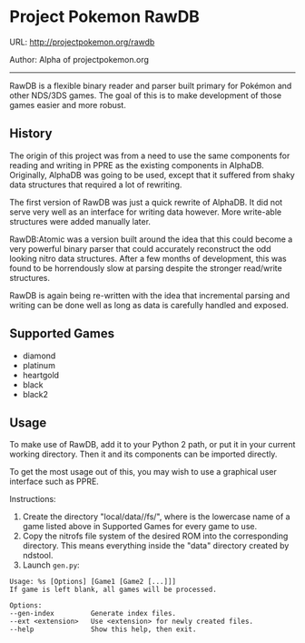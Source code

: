 
Project Pokemon RawDB
=== 

URL: http://projectpokemon.org/rawdb

Author: Alpha of projectpokemon.org

---

RawDB is a flexible binary reader and parser built primary for Pokémon and other NDS/3DS games. The goal of this is to make development of those games easier and more robust.

History
------
The origin of this project was from a need to use the same components for reading and writing in PPRE as the existing components in AlphaDB. Originally, AlphaDB was going to be used, except that it suffered from shaky data structures that required a lot of rewriting.

The first version of RawDB was just a quick rewrite of AlphaDB. It did not serve very well as an interface for writing data however. More write-able structures were added manually later.

RawDB:Atomic was a version built around the idea that this could become a very powerful binary parser that could accurately reconstruct the odd looking nitro data structures. After a few months of development, this was found to be horrendously slow at parsing despite the stronger read/write structures.

RawDB is again being re-written with the idea that incremental parsing and writing can be done well as long as data is carefully handled and exposed.

Supported Games
---

* diamond
* platinum
* heartgold
* black
* black2

Usage
---
To make use of RawDB, add it to your Python 2 path, or put it in your current working directory. Then it and its components can be imported directly.

To get the most usage out of this, you may wish to use a graphical user interface such as PPRE.

Instructions:

1. Create the directory "local/data/<game>/fs/", where <game> is the lowercase name of a game listed above in Supported Games for every game to use.
2. Copy the nitrofs file system of the desired ROM into the corresponding directory. This means everything inside the "data" directory created by ndstool.
3. Launch `gen.py`:

```
Usage: %s [Options] [Game1 [Game2 [...]]]
If game is left blank, all games will be processed.

Options:
--gen-index         Generate index files.
--ext <extension>   Use <extension> for newly created files.
--help              Show this help, then exit.
```